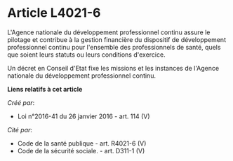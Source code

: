# Article L4021-6

L'Agence nationale du développement professionnel continu assure le pilotage et contribue à la gestion financière du
dispositif de développement professionnel continu pour l'ensemble des professionnels de santé, quels que soient leurs statuts
ou leurs conditions d'exercice.

Un décret en Conseil d'Etat fixe les missions et les instances de l'Agence nationale du développement professionnel continu.

**Liens relatifs à cet article**

_Créé par_:

  - Loi n°2016-41 du 26 janvier 2016 - art. 114 (V)

_Cité par_:

  - Code de la santé publique - art. R4021-6 (V)
  - Code de la sécurité sociale. - art. D311-1 (V)
